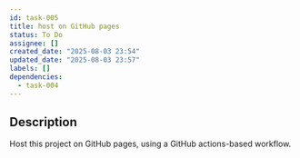 ```yaml
---
id: task-005
title: host on GitHub pages
status: To Do
assignee: []
created_date: "2025-08-03 23:54"
updated_date: "2025-08-03 23:57"
labels: []
dependencies:
  - task-004
---
```


## Description

Host this project on GitHub pages, using a GitHub actions-based workflow.
